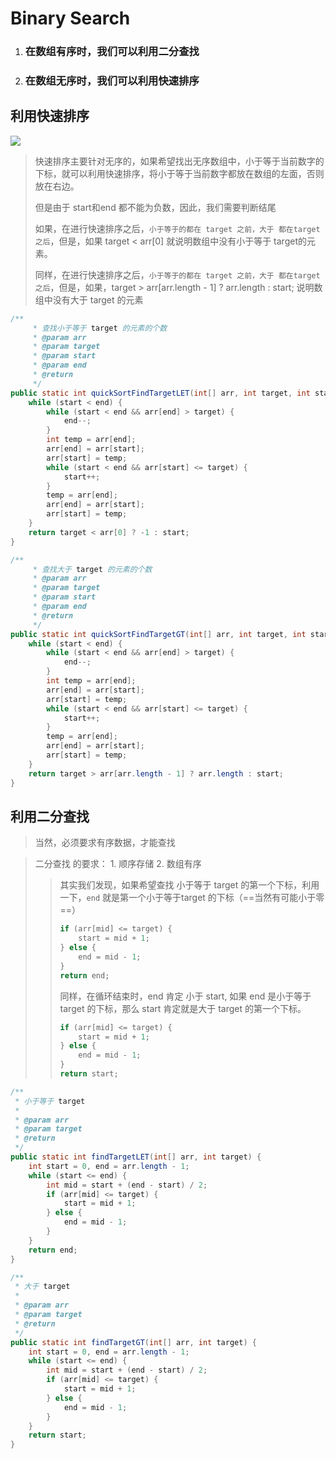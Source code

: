 # Binary Search

1. ### 在数组有序时，我们可以利用二分查找

2. ### 在数组无序时，我们可以利用快速排序

## 利用快速排序

![](\arithmetic_image\quick_find_index.jpg)

> 快速排序主要针对无序的，如果希望找出无序数组中，小于等于当前数字的下标，就可以利用快速排序，将小于等于当前数字都放在数组的左面，否则放在右边。
>
> 但是由于 start和end 都不能为负数，因此，我们需要判断结尾
>
> 如果，在进行快速排序之后，`小于等于的都在 target 之前，大于 都在target 之后`，但是，如果 target < arr[0] 就说明数组中没有小于等于 target的元素。
>
> 同样，在进行快速排序之后，`小于等于的都在 target 之前，大于 都在target 之后`，但是，如果，target > arr[arr.length - 1] ? arr.length : start;  说明数组中没有大于 target 的元素

```java
/**
     * 查找小于等于 target 的元素的个数
     * @param arr
     * @param target
     * @param start
     * @param end
     * @return
     */
public static int quickSortFindTargetLET(int[] arr, int target, int start, int end) {
    while (start < end) {
        while (start < end && arr[end] > target) {
            end--;
        }
        int temp = arr[end];
        arr[end] = arr[start];
        arr[start] = temp;
        while (start < end && arr[start] <= target) {
            start++;
        }
        temp = arr[end];
        arr[end] = arr[start];
        arr[start] = temp;
    }
    return target < arr[0] ? -1 : start;
}

/**
     * 查找大于 target 的元素的个数
     * @param arr
     * @param target
     * @param start
     * @param end
     * @return
     */
public static int quickSortFindTargetGT(int[] arr, int target, int start, int end) {
    while (start < end) {
        while (start < end && arr[end] > target) {
            end--;
        }
        int temp = arr[end];
        arr[end] = arr[start];
        arr[start] = temp;
        while (start < end && arr[start] <= target) {
            start++;
        }
        temp = arr[end];
        arr[end] = arr[start];
        arr[start] = temp;
    }
    return target > arr[arr.length - 1] ? arr.length : start;
}
```

## 利用二分查找

> 当然，必须要求有序数据，才能查找

> 二分查找 的要求： 1. 顺序存储  2. 数组有序
>
> > 其实我们发现，如果希望查找 小于等于 target 的第一个下标，利用一下，`end` 就是第一个小于等于target 的下标（==当然有可能小于零==）
> >
> > ```java
> > if (arr[mid] <= target) {
> >     start = mid + 1;
> > } else {
> >     end = mid - 1;
> > }
> > return end;
> > ```
> >
> > 同样，在循环结束时，end 肯定 小于 start, 如果 end 是小于等于 target 的下标，那么 start 肯定就是大于 target 的第一个下标。
> >
> > ```java
> > if (arr[mid] <= target) {
> >     start = mid + 1;
> > } else {
> >     end = mid - 1;
> > }
> > return start;
> > ```

```java
/**
 * 小于等于 target
 *
 * @param arr
 * @param target
 * @return
 */
public static int findTargetLET(int[] arr, int target) {
    int start = 0, end = arr.length - 1;
    while (start <= end) {
        int mid = start + (end - start) / 2;
        if (arr[mid] <= target) {
            start = mid + 1;
        } else {
            end = mid - 1;
        }
    }
    return end;
}

/**
 * 大于 target
 *
 * @param arr
 * @param target
 * @return
 */
public static int findTargetGT(int[] arr, int target) {
    int start = 0, end = arr.length - 1;
    while (start <= end) {
        int mid = start + (end - start) / 2;
        if (arr[mid] <= target) {
            start = mid + 1;
        } else {
            end = mid - 1;
        }
    }
    return start;
}
```